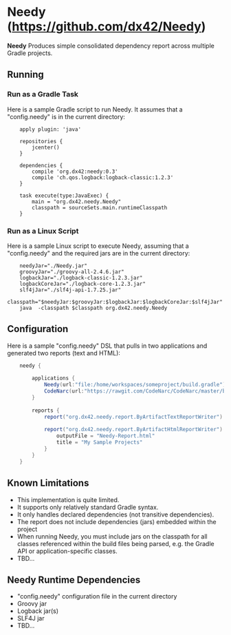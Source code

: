 # Needy  (https://github.com/dx42/Needy)

**Needy** Produces simple consolidated dependency report across multiple Gradle projects.

## Running

### Run as a Gradle Task

  Here is a sample Gradle script to run Needy. It assumes that a "config.needy" is in the current directory:
  
```
	apply plugin: 'java'
	 
	repositories {
	    jcenter()
	}
	 
	dependencies {
	    compile 'org.dx42:needy:0.3' 
	    compile 'ch.qos.logback:logback-classic:1.2.3'
	}
	 
	task execute(type:JavaExec) {
	    main = "org.dx42.needy.Needy"
	    classpath = sourceSets.main.runtimeClasspath
	}
```

### Run as a Linux Script

  Here is a sample Linux script to execute Needy, assuming that a "config.needy" and the required jars are in the current directory:
  
```
 	needyJar="./Needy.jar"
	groovyJar="./groovy-all-2.4.6.jar"
	logbackJar="./logback-classic-1.2.3.jar"
	logbackCoreJar="./logback-core-1.2.3.jar"
	slf4jJar="./slf4j-api-1.7.25.jar"
	classpath="$needyJar:$groovyJar:$logbackJar:$logbackCoreJar:$slf4jJar"
	java  -classpath $classpath org.dx42.needy.Needy
```


## Configuration

  Here is a sample "config.needy" DSL that pulls in two applications and generated two reports (text and HTML):
  
```groovy
	needy {
		
		applications {
			Needy(url:"file:/home/workspaces/someproject/build.gradle")					// "Needy" application
			CodeNarc(url:"https://rawgit.com/CodeNarc/CodeNarc/master/build.gradle")	// "CodeNarc" application
		}
	
		reports {
			report("org.dx42.needy.report.ByArtifactTextReportWriter") { }		// Text report; will write to stdout
			
			report("org.dx42.needy.report.ByArtifactHtmlReportWriter") {		// HTML report
				outputFile = "Needy-Report.html"
				title = "My Sample Projects"
			}
		}
	}
```

## Known Limitations

  - This implementation is quite limited. 
  - It supports only relatively standard Gradle syntax.
  - It only handles declared dependencies  (not transitive dependencies).
  - The report does not include dependencies (jars) embedded within the project
  - When running Needy, you must include jars on the classpath for all classes referenced within the build files being parsed, e.g. the Gradle API or application-specific classes.
  - TBD... 
  

## Needy Runtime Dependencies

  - "config.needy" configuration file in the current directory
  - Groovy jar
  - Logback jar(s)
  - SLF4J jar
  - TBD...